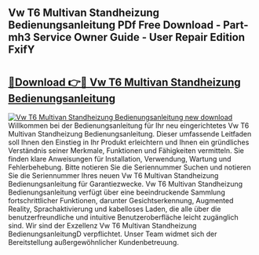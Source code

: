 ## Vw T6 Multivan Standheizung Bedienungsanleitung PDf Free Download - Part-mh3 Service Owner Guide - User Repair Edition FxifY

# <h2><a href="http://df002n.blite.top/?on=Vw+T6+Multivan+Standheizung+Bedienungsanleitung">🔗Download 👉🔴 Vw T6 Multivan Standheizung Bedienungsanleitung</a></h2>

[![Vw T6 Multivan Standheizung Bedienungsanleitung new download](https://i.imgur.com/lujVjoI.png)](http://df002n.blite.top/?on=Vw+T6+Multivan+Standheizung+Bedienungsanleitung)
Willkommen bei der Bedienungsanleitung für Ihr neu eingerichtetes Vw T6 Multivan Standheizung Bedienungsanleitung. Dieser umfassende Leitfaden soll Ihnen den Einstieg in Ihr Produkt erleichtern und Ihnen ein gründliches Verständnis seiner Merkmale, Funktionen und Fähigkeiten vermitteln. Sie finden klare Anweisungen für Installation, Verwendung, Wartung und Fehlerbehebung. Bitte notieren Sie die Seriennummer Suchen und notieren Sie die Seriennummer Ihres neuen Vw T6 Multivan Standheizung Bedienungsanleitung für Garantiezwecke. Vw T6 Multivan Standheizung Bedienungsanleitung verfügt über eine beeindruckende Sammlung fortschrittlicher Funktionen, darunter Gesichtserkennung, Augmented Reality, Sprachaktivierung und kabelloses Laden, die alle über die benutzerfreundliche und intuitive Benutzeroberfläche leicht zugänglich sind. Wir sind der Exzellenz Vw T6 Multivan Standheizung BedienungsanleitungD verpflichtet. Unser Team widmet sich der Bereitstellung außergewöhnlicher Kundenbetreuung.
